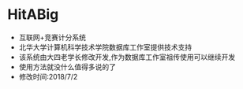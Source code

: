 # HitABig
* 互联网+竞赛计分系统
* 北华大学计算机科学技术学院数据库工作室提供技术支持
* 该系统由大四老学长修改开发,作为数据库工作室祖传使用可以继续开发
* 使用方法就没什么值得多说的了
* 修改时间:2018/7/2
